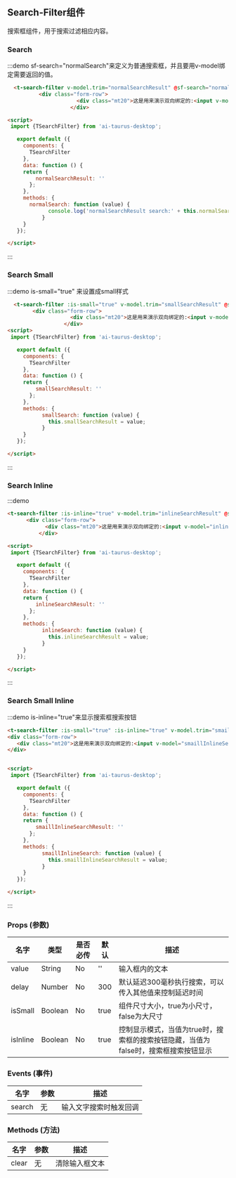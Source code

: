 <script>
 import {TSearchFilter} from 'ai-taurus-desktop';

   export default ({
     components: {
       TSearchFilter
     },
     data: function () {
     return {
         normalSearchResult: '',
         smallSearchResult: '',
         inlineSearchResult: '',
         smaillInlineSearchResult: ''
       };
     },
     methods: {
       normalSearch: function (value) {
             console.log('normalSearchResult search:' + this.normalSearchResult);
           },
           smallSearch: function (value) {
             this.smallSearchResult = value;
           },
           inlineSearch: function (value) {
             this.inlineSearchResult = value;
           },
           smaillInlineSearch: function (value) {
             this.smaillInlineSearchResult = value;
           }
     }
   });

</script>

## Search-Filter组件

搜索框组件，用于搜索过滤相应内容。

### Search

:::demo sf-search="normalSearch"来定义为普通搜索框，并且要用v-model绑定需要返回的值。

```html
  <t-search-filter v-model.trim="normalSearchResult" @sf-search="normalSearch"></t-search-filter>
          <div class="form-row">
                      <div class="mt20">这是用来演示双向绑定的:<input v-model="normalSearchResult"></div>
                    </div>

<script>
 import {TSearchFilter} from 'ai-taurus-desktop';

   export default ({
     components: {
       TSearchFilter
     },
     data: function () {
     return {
         normalSearchResult: ''
       };
     },
     methods: {
       normalSearch: function (value) {
             console.log('normalSearchResult search:' + this.normalSearchResult);
           }
     }
   });

</script>
```
:::

### Search Small

:::demo is-small="true" 来设置成small样式

```html
  <t-search-filter :is-small="true" v-model.trim="smallSearchResult" @sf-search="smallSearch"></t-search-filter>
        <div class="form-row">
                    <div class="mt20">这是用来演示双向绑定的:<input v-model="smallSearchResult"></div>
                  </div>
<script>
 import {TSearchFilter} from 'ai-taurus-desktop';

   export default ({
     components: {
       TSearchFilter
     },
     data: function () {
     return {
         smallSearchResult: ''
       };
     },
     methods: {
           smallSearch: function (value) {
             this.smallSearchResult = value;
           }
     }
   });

</script>
```
:::

### Search Inline

:::demo

```html
<t-search-filter :is-inline="true" v-model.trim="inlineSearchResult" @sf-search="inlineSearch"></t-search-filter>
      <div class="form-row">
            <div class="mt20">这是用来演示双向绑定的:<input v-model="inlineSearchResult"></div>
          </div>

<script>
 import {TSearchFilter} from 'ai-taurus-desktop';

   export default ({
     components: {
       TSearchFilter
     },
     data: function () {
     return {
         inlineSearchResult: ''
       };
     },
     methods: {
           inlineSearch: function (value) {
             this.inlineSearchResult = value;
           }
     }
   });

</script>
```
:::


### Search Small Inline

:::demo is-inline="true"来显示搜索框搜索按钮

```html
<t-search-filter :is-small="true" :is-inline="true" v-model.trim="smaillInlineSearchResult" @sf-search="smaillInlineSearch"></t-search-filter>
<div class="form-row">
   <div class="mt20">这是用来演示双向绑定的:<input v-model="smaillInlineSearchResult"></div>
</div>


<script>
 import {TSearchFilter} from 'ai-taurus-desktop';

   export default ({
     components: {
       TSearchFilter
     },
     data: function () {
     return {
         smaillInlineSearchResult: ''
       };
     },
     methods: {
           smaillInlineSearch: function (value) {
             this.smaillInlineSearchResult = value;
           }
     }
   });

</script>
```
:::

### Props (参数)

| 名字 | 类型 | 是否必传 | 默认 | 描述 |
| --- | --- | --- | --- | --- |
| value | String | No | '' | 输入框内的文本 |
| delay | Number | No | 300 | 默认延迟300毫秒执行搜索，可以传入其他值来控制延迟时间 |
| isSmall | Boolean | No  | true | 组件尺寸大小，true为小尺寸，false为大尺寸 |
| isInline | Boolean | No | true | 控制显示模式，当值为true时，搜索框的搜索按钮隐藏，当值为false时，搜索框搜索按钮显示 |

### Events (事件)

| 名字 | 参数 | 描述 |
| --- | --- | --- |
| search | 无 | 输入文字搜索时触发回调 |

### Methods (方法)

| 名字 | 参数 | 描述 |
| --- | ---| --- |
| clear |无| 清除输入框文本 |
